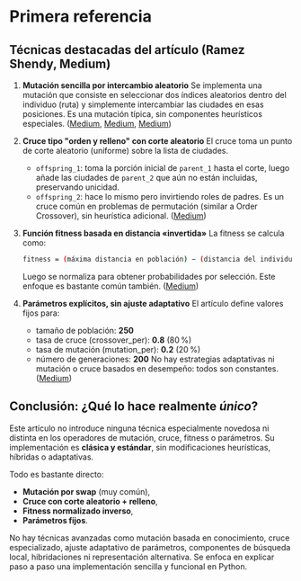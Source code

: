 # Primera referencia

## Técnicas destacadas del artículo (Ramez Shendy, Medium)

1. **Mutación sencilla por intercambio aleatorio**
   Se implementa una mutación que consiste en seleccionar dos índices aleatorios dentro del individuo (ruta) y simplemente intercambiar las ciudades en esas posiciones. Es una mutación típica, sin componentes heurísticos especiales.
   ([Medium][1], [Medium][1], [Medium][1])

2. **Cruce tipo "orden y relleno" con corte aleatorio**
   El cruce toma un punto de corte aleatorio (uniforme) sobre la lista de ciudades.

   * `offspring_1`: toma la porción inicial de `parent_1` hasta el corte, luego añade las ciudades de `parent_2` que aún no están incluidas, preservando unicidad.
   * `offspring_2`: hace lo mismo pero invirtiendo roles de padres.
     Es un cruce común en problemas de permutación (similar a Order Crossover), sin heurística adicional.
     ([Medium][1])

3. **Función fitness basada en distancia «invertida»**
   La fitness se calcula como:

   ```bash
   fitness = (máxima distancia en población) − (distancia del individuo)
   ```

   Luego se normaliza para obtener probabilidades por selección. Este enfoque es bastante común también.
   ([Medium][2])

4. **Parámetros explícitos, sin ajuste adaptativo**
   El artículo define valores fijos para:

   * tamaño de población: **250**
   * tasa de cruce (crossover_per): **0.8** (80 %)
   * tasa de mutación (mutation_per): **0.2** (20 %)
   * número de generaciones: **200**
     No hay estrategias adaptativas ni mutación o cruce basados en desempeño: todos son constantes.
     ([Medium][1])

## Conclusión: ¿Qué lo hace realmente *único*?

Este artículo no introduce ninguna técnica especialmente novedosa ni distinta en los operadores de mutación, cruce, fitness o parámetros. Su implementación es **clásica y estándar**, sin modificaciones heurísticas, híbridas o adaptativas.

Todo es bastante directo:

* **Mutación por swap** (muy común),
* **Cruce con corte aleatorio + relleno**,
* **Fitness normalizado inverso**,
* **Parámetros fijos**.

No hay técnicas avanzadas como mutación basada en conocimiento, cruce especializado, ajuste adaptativo de parámetros, componentes de búsqueda local, hibridaciones ni representación alternativa. Se enfoca en explicar paso a paso una implementación sencilla y funcional en Python.

[1]: https://medium.com/aimonks/traveling-salesman-problem-tsp-using-genetic-algorithm-fea640713758 "Traveling Salesman Problem (TSP) using Genetic Algorithm (Python) | by Ramez Shendy |  . | Medium"
[2]: https://medium.com/aimonks/traveling-salesman-problem-tsp-using-genetic-algorithm-fea640713758 "Traveling Salesman Problem (TSP) using Genetic Algorithm (Python) | by Ramez Shendy |  . | Medium"
